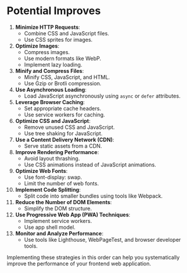 # Potential Improves

1. **Minimize HTTP Requests**:
    - Combine CSS and JavaScript files.
    - Use CSS sprites for images.
2. **Optimize Images**:
    - Compress images.
    - Use modern formats like WebP.
    - Implement lazy loading.
3. **Minify and Compress Files**:
    - Minify CSS, JavaScript, and HTML.
    - Use Gzip or Brotli compression.
4. **Use Asynchronous Loading**:
    - Load JavaScript asynchronously using `async` or `defer` attributes.
5. **Leverage Browser Caching**:
    - Set appropriate cache headers.
    - Use service workers for caching.
6. **Optimize CSS and JavaScript**:
    - Remove unused CSS and JavaScript.
    - Use tree shaking for JavaScript.
7. **Use a Content Delivery Network (CDN)**:
    - Serve static assets from a CDN.
8. **Improve Rendering Performance**:
    - Avoid layout thrashing.
    - Use CSS animations instead of JavaScript animations.
9. **Optimize Web Fonts**:
    - Use font-display: swap.
    - Limit the number of web fonts.
10. **Implement Code Splitting**:
    - Split code into smaller bundles using tools like Webpack.
11. **Reduce the Number of DOM Elements**:
    - Simplify the DOM structure.
12. **Use Progressive Web App (PWA) Techniques**:
    - Implement service workers.
    - Use app shell model.
13. **Monitor and Analyze Performance**:
    - Use tools like Lighthouse, WebPageTest, and browser developer tools.

Implementing these strategies in this order can help you systematically improve the performance of your frontend web application.
